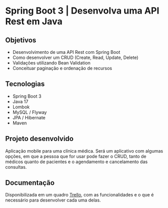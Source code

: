 # Spring Boot 3 | Desenvolva uma API Rest em Java

## Objetivos

* Desenvolvimento de uma API Rest com Spring Boot
* Como desenvolver um CRUD (Create, Read, Update, Delete)
* Validações utilizando Bean Validation
* Conceituar paginação e ordenação de recursos

## Tecnologias 

* Spring Boot 3
* Java 17
* Lombok
* MySQL / Flyway
* JPA / Hibernate
* Maven

## Projeto desenvolvido

Aplicação mobile para uma clínica médica. Será um aplicativo com algumas opções, em que a pessoa que for usar pode fazer o CRUD, tanto de médicos quanto de pacientes e o agendamento e cancelamento das consultas.

## Documentação

Disponibilizada em um quadro [Trello](https://trello.com/b/O0lGCsKb/api-voll-med), com as funcionalidades e o que é necessário para desenvolver cada uma delas.
